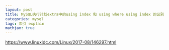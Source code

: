 ```yaml
---
layout: post
title: MySQL执行计划extra中的using index 和 using where using index 的区别
categories: mysql
tags: 索引 explain
mathjax: true
---
```


https://www.linuxidc.com/Linux/2017-08/146297.html
